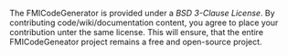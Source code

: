 The FMICodeGenerator is provided under a *BSD 3-Clause License*. By contributing code/wiki/documentation content, you agree to place your contribution unter the same license. This will ensure, that the entire FMICodeGeneator project remains a free and open-source project.
